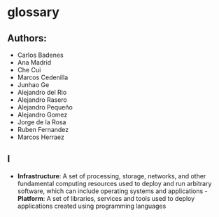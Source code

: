 # glossary

## Authors:
- Carlos Badenes
- Ana Madrid
- Che Cui
- Marcos Cedenilla
- Junhao Ge
- Alejandro del Rio
- Alejandro Rasero
- Alejandro Pequeño
- Alejandro Gomez
- Jorge de la Rosa
- Ruben Fernandez
- Marcos Herraez


## I
- **Infrastructure**: A set of processing, storage, networks, and other fundamental computing resources used to deploy and run arbitrary software, which can include operating systems and applications 
-**Platform**:  A set of libraries, services and tools used to deploy applications created using programming languages
